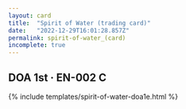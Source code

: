 ```yaml
---
layout: card
title:  "Spirit of Water (trading card)"
date:   "2022-12-29T16:01:28.857Z"
permalink: spirit-of-water_(card)
incomplete: true
---
```


## DOA 1st &middot; EN-002 C

{% include templates/spirit-of-water-doa1e.html %}
